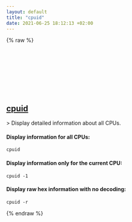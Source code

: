 ```yaml
---
layout: default
title: "cpuid"
date: 2021-06-25 18:12:13 +02:00
---
```

{% raw %}
<h2 id="cpuid">
  <a href="/en/linux/cpuid.html">cpuid</a> <a href="#cpuid"><svg class="icon">
    <use href="/assets/images/unicode_sprite.svg#link" />
  </svg></a>
</h2>
> Display detailed information about all CPUs.

#### Display information for all CPUs:
```shell
cpuid
```
#### Display information only for the current CPU:
```shell
cpuid -1
```
#### Display raw hex information with no decoding:
```shell
cpuid -r
```
{% endraw %}